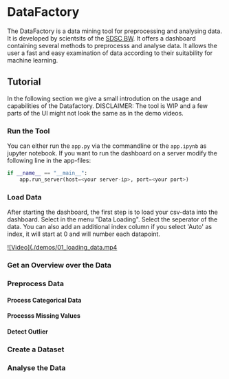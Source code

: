 # DataFactory

The DataFactory is a data mining tool for preprocessing and analysing data. It is developed by scientsits of the [SDSC BW](https://www.sdsc-bw.de/). It offers a dashboard containing several methods to preprocesss and analyse data. It allows the user a fast and easy examination of  data according to their suitability for machine learning.


## Tutorial
In the following section we give a small introdution on the usage and capabilities of the Datafactory. DISCLAIMER: The tool is WIP and a few parts of the UI might not look the same as in the demo videos.

### Run the Tool
You can either run the `app.py` via the commandline or the `app.ipynb` as jupyter notebook. If you want to run the dashboard on a server modify the following line in the app-files:
```python
if __name__ == "__main__":
    app.run_server(host=<your server-ip>, port=<your port>)
```

### Load Data
After starting the dashboard, the first step is to load your csv-data into the dashboard. Select in the menu "Data Loading". Select the seperator of the data. You can also add an additional index column if you select 'Auto' as index, it will start at 0 and will number each datapoint.

[![Video](./demos/01_loading_data.mp4](./demos/01_loading_data.mp4)


### Get an Overview over the Data

### Preprocess Data

#### Process Categorical Data

#### Processs Missing Values

#### Detect Outlier

### Create a Dataset

### Analyse the Data
